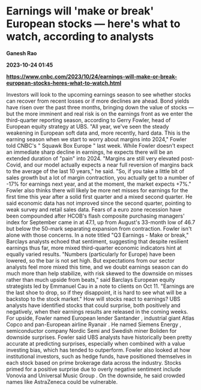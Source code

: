 # Earnings will 'make or break' European stocks — here's what to watch, according to analysts
**Ganesh Rao**

**2023-10-24 01:45**

**https://www.cnbc.com/2023/10/24/earnings-will-make-or-break-european-stocks-heres-what-to-watch.html**

Investors will look to the upcoming earnings season to see whether stocks can recover from recent losses or if more declines are ahead. Bond yields have risen over the past three months, bringing down the value of stocks — but the more imminent and real risk is on the earnings front as we enter the third-quarter reporting season, according to Gerry Fowler, head of European equity strategy at UBS. "All year, we've seen the steady weakening in European soft data and, more recently, hard data. This is the earning season when we start to worry about margins into 2024," Fowler told CNBC's " Squawk Box Europe " last week. While Fowler doesn't expect an immediate sharp decline in earnings, he expects there will be an extended duration of "pain" into 2024. "Margins are still very elevated post-Covid, and our model actually expects a near full reversion of margins back to the average of the last 10 years," he said. "So, if you take a little bit of sales growth but a lot of margin contraction, you actually get to a number of -17% for earnings next year, and at the moment, the market expects +7%." Fowler also thinks there will likely be more net misses for earnings for the first time this year after a solid first quarter and a mixed second quarter. He said economic data has not improved since the second quarter, pointing to weak survey and retail sales data. Fears of a euro zone recession have been compounded after HCOB's flash composite purchasing managers' index for September came in at 47.1, up from August's 33-month low of 46.7 but below the 50-mark separating expansion from contraction. Fowler isn't alone with those concerns. In a note titled "Q3 Earnings - Make or break," Barclays analysts echoed that sentiment, suggesting that despite resilient earnings thus far, more mixed third-quarter economic indicators hint at equally varied results. "Numbers (particularly for Europe) have been lowered, so the bar is not set high. But expectations from our sector analysts feel more mixed this time, and we doubt earnings season can do much more than help stabilize, with risk skewed to the downside on misses rather than much upside from beats," said Barclays European equity strategists led by Emmanuel Cau in a note to clients on Oct 11. "Earnings are the last shoe to drop, so if they disappoint, it is hard to see what will be a backstop to the stock market." How will stocks react to earnings? UBS analysts have identified stocks that could surprise, both positively and negatively, when their earnings results are released in the coming weeks. For upside, Fowler named European lender Santander , industrial giant Atlas Copco and pan-European airline Ryanair . He named Siemens Energy , semiconductor company Nordic Semi and Swedish miner Boliden for downside surprises. Fowler said UBS analysts have historically been pretty accurate at predicting surprises, especially when combined with a value investing bias, which has tended to outperform. Fowler also looked at how institutional investors, such as hedge funds, have positioned themselves in each stock based on prime brokerage data across the industry. Stocks primed for a positive surprise due to overly negative sentiment include Vonovia and Universal Music Group . On the downside, he said crowded names like AstraZeneca could be vulnerable.